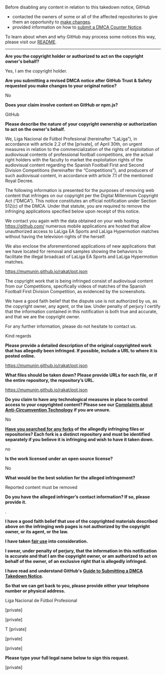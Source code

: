 Before disabling any content in relation to this takedown notice, GitHub
- contacted the owners of some or all of the affected repositories to give them an opportunity to [make changes](https://docs.github.com/en/github/site-policy/dmca-takedown-policy#a-how-does-this-actually-work).
- provided information on how to [submit a DMCA Counter Notice](https://docs.github.com/en/articles/guide-to-submitting-a-dmca-counter-notice).

To learn about when and why GitHub may process some notices this way, please visit our [README](https://github.com/github/dmca/blob/master/README.md#anatomy-of-a-takedown-notice).

---

**Are you the copyright holder or authorized to act on the copyright owner's behalf?**

Yes, I am the copyright holder.

**Are you submitting a revised DMCA notice after GitHub Trust & Safety requested you make changes to your original notice?**

No

**Does your claim involve content on GitHub or npm.js?**

GitHub

**Please describe the nature of your copyright ownership or authorization to act on the owner's behalf.**

We, Liga Nacional de Fútbol Profesional (hereinafter “LaLiga”), in accordance with article 2.2 of the [private], of April 30th, on urgent measures in relation to the commercialization of the rights of exploitation of audiovisual contents of professional football competitions, are the actual right holders with the faculty to market the exploitation rights of the audiovisual content regarding the Spanish Football First and Second Division Competitions (hereinafter the “Competitions”), and producers of such audiovisual content, in accordance with article 7.1 of the mentioned Royal Decree.

The following information is presented for the purposes of removing web content that infringes on our copyright per the Digital Millennium Copyright Act (“DMCA”). This notice constitutes an official notification under Section 512(c) of the DMCA. Under that statute, you are required to remove the infringing applications specified below upon receipt of this notice.

We contact you again with the data obtained on your web hosting https://github.com/ numerous mobile applications are hosted that allow unauthorized access to LaLiga EA Sports and LaLiga Hypermotion matches without having the television rights of the herself.

We also enclose the aforementioned applications of new applications that we have located for removal and samples showing the behaviors to facilitate the illegal broadcast of LaLiga EA Sports and LaLiga Hypermotion matches.

https://mumunin.github.io/rakat/pot.json

The copyright work that is being infringed consist of audiovisual content from our Competitions, specifically videos of matches of the Spanish Football First Division Competition, as evidenced by the screenshots.

We have a good faith belief that the dispute use is not authorized by us, as the copyright owner, any agent, or the law. Under penalty of perjury I certify that the information contained in this notification is both true and accurate, and that we are the copyright owner.

For any further information, please do not hesitate to contact us.

Kind regards

**Please provide a detailed description of the original copyrighted work that has allegedly been infringed. If possible, include a URL to where it is posted online.**

https://mumunin.github.io/rakat/pot.json

**What files should be taken down? Please provide URLs for each file, or if the entire repository, the repository’s URL.**

https://mumunin.github.io/rakat/pot.json

**Do you claim to have any technological measures in place to control access to your copyrighted content? Please see our <a href="https://docs.github.com/articles/guide-to-submitting-a-dmca-takedown-notice#complaints-about-anti-circumvention-technology">Complaints about Anti-Circumvention Technology</a> if you are unsure.**

No

**<a href="https://docs.github.com/articles/dmca-takedown-policy#b-what-about-forks-or-whats-a-fork">Have you searched for any forks</a> of the allegedly infringing files or repositories? Each fork is a distinct repository and must be identified separately if you believe it is infringing and wish to have it taken down.**

no

**Is the work licensed under an open source license?**

No

**What would be the best solution for the alleged infringement?**

Reported content must be removed

**Do you have the alleged infringer’s contact information? If so, please provide it.**

.

**I have a good faith belief that use of the copyrighted materials described above on the infringing web pages is not authorized by the copyright owner, or its agent, or the law.**

**I have taken <a href="https://www.lumendatabase.org/topics/22">fair use</a> into consideration.**

**I swear, under penalty of perjury, that the information in this notification is accurate and that I am the copyright owner, or am authorized to act on behalf of the owner, of an exclusive right that is allegedly infringed.**

**I have read and understand GitHub's <a href="https://docs.github.com/articles/guide-to-submitting-a-dmca-takedown-notice/">Guide to Submitting a DMCA Takedown Notice</a>.**

**So that we can get back to you, please provide either your telephone number or physical address.**

Liga Nacional de Fútbol Profesional

[private]

[private]

T [private]

[private]

[private]

**Please type your full legal name below to sign this request.**

[private]
